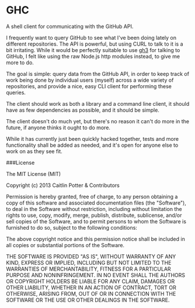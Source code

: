 GHC
===

A shell client for communicating with the GitHub API.

I frequently want to query GitHub to see what I've been doing lately on different repositories. The
API is powerful, but using CURL to talk to it is a bit irritating. While it would be perfectly
suitable to use [gh3](https://github.com/k33g/gh3) for talking to GitHub, I felt like using the raw
Node.js http modules instead, to give me more to do.

The goal is simple: query data from the GitHub API, in order to keep track of work being done by
individual users (myself) across a wide variety of repositories, and provide a nice, easy CLI client
for performing these queries.

The client should work as both a library and a command line client, it should have as few
dependencies as possible, and it should be simple.

The client doesn't do much yet, but there's no reason it can't do more in the future, if anyone thinks it ought to do more.

While it has currently just been quickly hacked together, tests and more functionality shall be
added as needed, and it's open for anyone else to work on as they see fit.

###License

The MIT License (MIT)

Copyright (c) 2013 Caitlin Potter & Contributors

Permission is hereby granted, free of charge, to any person obtaining a copy
of this software and associated documentation files (the "Software"), to deal
in the Software without restriction, including without limitation the rights
to use, copy, modify, merge, publish, distribute, sublicense, and/or sell
copies of the Software, and to permit persons to whom the Software is
furnished to do so, subject to the following conditions:

The above copyright notice and this permission notice shall be included in
all copies or substantial portions of the Software.

THE SOFTWARE IS PROVIDED "AS IS", WITHOUT WARRANTY OF ANY KIND, EXPRESS OR
IMPLIED, INCLUDING BUT NOT LIMITED TO THE WARRANTIES OF MERCHANTABILITY,
FITNESS FOR A PARTICULAR PURPOSE AND NONINFRINGEMENT. IN NO EVENT SHALL THE
AUTHORS OR COPYRIGHT HOLDERS BE LIABLE FOR ANY CLAIM, DAMAGES OR OTHER
LIABILITY, WHETHER IN AN ACTION OF CONTRACT, TORT OR OTHERWISE, ARISING FROM,
OUT OF OR IN CONNECTION WITH THE SOFTWARE OR THE USE OR OTHER DEALINGS IN
THE SOFTWARE.
